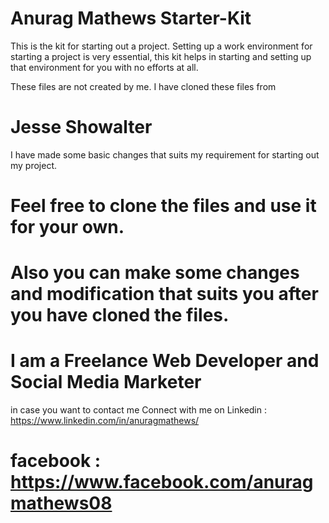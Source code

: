 # Anurag Mathews Starter-Kit 
 This is the kit for starting out a project. Setting up a work environment for starting a project is very essential, this kit
 helps in starting and setting up that environment for you with no efforts at all.

 These files are not created by me. I have cloned these files from
 # Jesse Showalter
 I have made some basic changes that suits my requirement for starting out my project.
 
 # Feel free to clone the files and use it for your own.
 # Also you can make some changes and modification that suits you after you have cloned the files.
 
 # I am a Freelance Web Developer and Social Media Marketer
  in case you want to contact me
  Connect with me on Linkedin : https://www.linkedin.com/in/anuragmathews/
  # facebook : https://www.facebook.com/anuragmathews08
 
 
